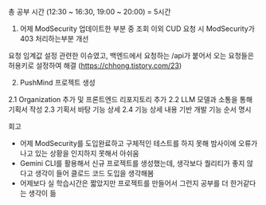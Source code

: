 총 공부 시간 (12:30 ~ 16:30, 19:00 ~ 20:00) = 5시간

1. 어제 ModSecurity 업데이트한 부분 중
조회 이외 CUD 요청 시 ModSecurity가 403 처리하는부분 개선

요청 임계값 설정 관련한 이슈였고,
백엔드에서 요청하는 /api가 붙어서 오는 요청들은 허용키로 설정하여 해결
(https://chhong.tistory.com/23)



2. PushMind 프로젝트 생성

  2.1 Organization 추가 및 프론트엔드 리포지토리 추가
  2.2 LLM 모델과 소통을 통해 기획서 작성
  2.3 기획서 바탕 기능 상세
  2.4 기능 상세 내용 기반 개발 기능 순서 명시



회고
  - 어제 ModSecurity를 도입완료하고 구체적인 테스트를 하지 못해 밤사이에 오류가 나고 있는 상황을 인지하지 못해서 아쉬움
  - Gemini CLI를 활용해서 신규 프로젝트를 생성했는데, 생각보다 퀄리티가 좋지 않다고 생각이 들어 클로드 코드 도입을 생각해봄
  - 어제보다 실 학습시간은 짧았지만 프로젝트를 만들어서 그런지 공부를 더 한거같다는 생각이 듦
